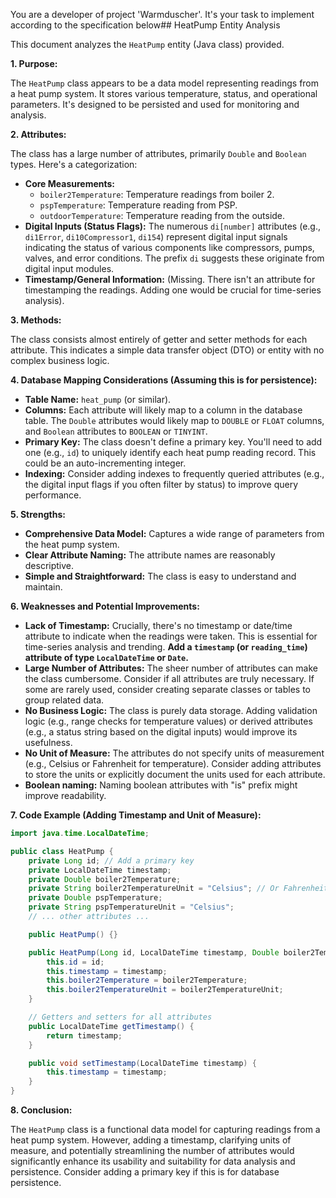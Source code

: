You are a developer of project 'Warmduscher'. It's your task to implement according to the specification below## HeatPump Entity Analysis

This document analyzes the `HeatPump` entity (Java class) provided.

**1. Purpose:**

The `HeatPump` class appears to be a data model representing readings from a heat pump system. It stores various temperature, status, and operational parameters. It's designed to be persisted and used for monitoring and analysis.

**2. Attributes:**

The class has a large number of attributes, primarily `Double` and `Boolean` types. Here's a categorization:

*   **Core Measurements:**
    *   `boiler2Temperature`: Temperature readings from boiler 2.
    *   `pspTemperature`: Temperature reading from PSP.
    *   `outdoorTemperature`: Temperature reading from the outside.
*   **Digital Inputs (Status Flags):**  The numerous `di[number]` attributes (e.g., `di1Error`, `di10Compressor1`, `di154`) represent digital input signals indicating the status of various components like compressors, pumps, valves, and error conditions.  The prefix `di` suggests these originate from digital input modules.
*   **Timestamp/General Information:**  (Missing. There isn't an attribute for timestamping the readings. Adding one would be crucial for time-series analysis).

**3. Methods:**

The class consists almost entirely of getter and setter methods for each attribute. This indicates a simple data transfer object (DTO) or entity with no complex business logic.

**4. Database Mapping Considerations (Assuming this is for persistence):**

*   **Table Name:** `heat_pump` (or similar).
*   **Columns:** Each attribute will likely map to a column in the database table. The `Double` attributes would likely map to `DOUBLE` or `FLOAT` columns, and `Boolean` attributes to `BOOLEAN` or `TINYINT`.
*   **Primary Key:** The class doesn't define a primary key.  You'll need to add one (e.g., `id`) to uniquely identify each heat pump reading record.  This could be an auto-incrementing integer.
*   **Indexing:** Consider adding indexes to frequently queried attributes (e.g., the digital input flags if you often filter by status) to improve query performance.

**5. Strengths:**

*   **Comprehensive Data Model:** Captures a wide range of parameters from the heat pump system.
*   **Clear Attribute Naming:**  The attribute names are reasonably descriptive.
*   **Simple and Straightforward:** The class is easy to understand and maintain.

**6. Weaknesses and Potential Improvements:**

*   **Lack of Timestamp:**  Crucially, there's no timestamp or date/time attribute to indicate when the readings were taken. This is essential for time-series analysis and trending.  **Add a `timestamp` (or `reading_time`) attribute of type `LocalDateTime` or `Date`.**
*   **Large Number of Attributes:** The sheer number of attributes can make the class cumbersome.  Consider if all attributes are truly necessary. If some are rarely used, consider creating separate classes or tables to group related data.
*   **No Business Logic:** The class is purely data storage.  Adding validation logic (e.g., range checks for temperature values) or derived attributes (e.g., a status string based on the digital inputs) would improve its usefulness.
*   **No Unit of Measure:** The attributes do not specify units of measurement (e.g., Celsius or Fahrenheit for temperature).  Consider adding attributes to store the units or explicitly document the units used for each attribute.
*   **Boolean naming:** Naming boolean attributes with "is" prefix might improve readability.

**7. Code Example (Adding Timestamp and Unit of Measure):**

```java
import java.time.LocalDateTime;

public class HeatPump {
    private Long id; // Add a primary key
    private LocalDateTime timestamp;
    private Double boiler2Temperature;
    private String boiler2TemperatureUnit = "Celsius"; // Or Fahrenheit
    private Double pspTemperature;
    private String pspTemperatureUnit = "Celsius";
    // ... other attributes ...

    public HeatPump() {}

    public HeatPump(Long id, LocalDateTime timestamp, Double boiler2Temperature, String boiler2TemperatureUnit) {
        this.id = id;
        this.timestamp = timestamp;
        this.boiler2Temperature = boiler2Temperature;
        this.boiler2TemperatureUnit = boiler2TemperatureUnit;
    }

    // Getters and setters for all attributes
    public LocalDateTime getTimestamp() {
        return timestamp;
    }

    public void setTimestamp(LocalDateTime timestamp) {
        this.timestamp = timestamp;
    }
}
```

**8. Conclusion:**

The `HeatPump` class is a functional data model for capturing readings from a heat pump system.  However, adding a timestamp, clarifying units of measure, and potentially streamlining the number of attributes would significantly enhance its usability and suitability for data analysis and persistence.  Consider adding a primary key if this is for database persistence.
